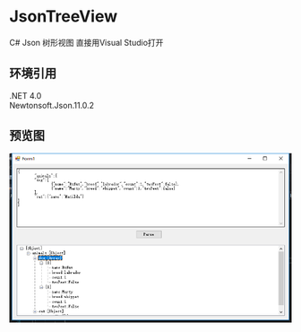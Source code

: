 # JsonTreeView
C# Json 树形视图  直接用Visual Studio打开

## 环境引用
.NET 4.0</br>
Newtonsoft.Json.11.0.2

## 预览图
![image](https://github.com/dirname/JsonTreeView/blob/master/view.png)
